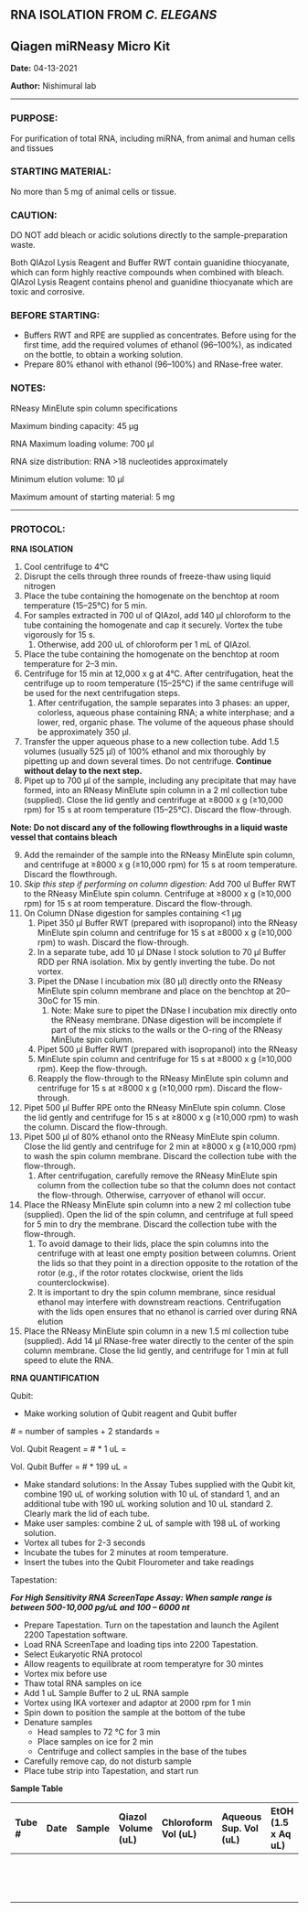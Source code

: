 ## RNA ISOLATION FROM *C. ELEGANS*

## Qiagen miRNeasy Micro Kit

**Date:** 04-13-2021

**Author:** Nishimural lab

---

### PURPOSE:

For purification of total RNA, including miRNA, from animal and human cells and tissues

### STARTING MATERIAL:

No more than 5 mg of animal cells or tissue.

### CAUTION:

DO NOT add bleach or acidic solutions directly to the sample-preparation waste.

Both QIAzol Lysis Reagent and Buffer RWT contain guanidine thiocyanate, which can form highly reactive compounds when combined with bleach. QIAzol Lysis Reagent contains phenol and guanidine thiocyanate which are toxic and corrosive. 

### BEFORE STARTING:

- Buffers RWT and RPE are supplied as concentrates. Before using for the first time, add the required volumes of ethanol (96–100%), as indicated on the bottle, to obtain a working solution.
- Prepare 80% ethanol with ethanol (96–100%) and RNase-free water.

### NOTES:

RNeasy MinElute spin column specifications 

Maximum binding capacity: 45 µg 

RNA Maximum loading volume: 700 µl 

RNA size distribution: RNA >18 nucleotides approximately 

Minimum elution volume: 10 µl 

Maximum amount of starting material: 5 mg

---

### PROTOCOL:

**RNA ISOLATION**
1. Cool centrifuge to 4°C
2. Disrupt the cells through three rounds of freeze-thaw using liquid nitrogen
3. Place the tube containing the homogenate on the benchtop at room temperature (15–25°C) for 5 min.
4. For samples extracted in 700 ul of QIAzol, add 140 µl chloroform to the tube containing the homogenate and cap it securely. Vortex the tube vigorously for 15 s. 
   1. Otherwise, add 200 uL of chloroform per 1 mL of QIAzol.
5. Place the tube containing the homogenate on the benchtop at room temperature for 2–3 min.
6. Centrifuge for 15 min at 12,000 x g at 4°C. After centrifugation, heat the centrifuge up to room temperature (15–25°C) if the same centrifuge will be used for the next centrifugation steps.
   1. After centrifugation, the sample separates into 3 phases: an upper, colorless, aqueous phase containing RNA; a white interphase; and a lower, red, organic phase. The volume of the aqueous phase should be approximately 350 µl.
7. Transfer the upper aqueous phase to a new collection tube. Add 1.5 volumes (usually 525 µl) of 100% ethanol and mix thoroughly by pipetting up and down several times. Do not centrifuge. **Continue without delay to the next step.**
8. Pipet up to 700 µl of the sample, including any precipitate that may have formed, into an RNeasy MinElute spin column in a 2 ml collection tube (supplied). Close the lid gently and centrifuge at ≥8000 x g (≥10,000 rpm) for 15 s at room temperature (15–25°C). Discard the flow-through.

**Note: Do not discard any of the following flowthroughs in a liquid waste vessel that contains bleach**

9. Add the remainder of the sample into the RNeasy MinElute spin column, and centrifuge at ≥8000 x g (≥10,000 rpm) for 15 s at room temperature. Discard the flowthrough.
10. *Skip this step if performing on column digestion:* Add 700 ul Buffer RWT to the RNeasy MinElute spin column. Centrifuge at ≥8000 x g (≥10,000 rpm) for 15 s at room temperature. Discard the flow-through.
11. On Column DNase digestion for samples containing <1 μg
      1. Pipet 350 μl Buffer RWT (prepared with isopropanol) into the RNeasy MinElute spin column and centrifuge for 15 s at ≥8000 x g (≥10,000 rpm) to wash. Discard the flow-through.
      1. In a separate tube, add 10 μl DNase I stock solution to 70 μl Buffer RDD per RNA isolation. Mix by gently inverting the tube. Do not vortex.
      1. Pipet the DNase I incubation mix (80 μl) directly onto the RNeasy MinElute spin column membrane and place on the benchtop at 20– 30oC for 15 min.
         1. Note: Make sure to pipet the DNase I incubation mix directly onto the RNeasy membrane. DNase digestion will be incomplete if part of the mix sticks to the walls or the O-ring of the RNeasy MinElute spin column.
      1. Pipet 500 μl Buffer RWT (prepared with isopropanol) into the RNeasy
      1. MinElute spin column and centrifuge for 15 s at ≥8000 x g (≥10,000 rpm). Keep the flow-through.
      1. Reapply the flow-through to the RNeasy MinElute spin column and centrifuge for 15 s at ≥8000 x g (≥10,000 rpm). Discard the flow-through.
12. Pipet 500 µl Buffer RPE onto the RNeasy MinElute spin column. Close the lid gently and centrifuge for 15 s at ≥8000 x g (≥10,000 rpm) to wash the column. Discard the flow-through.
13. Pipet 500 µl of 80% ethanol onto the RNeasy MinElute spin column. Close the lid gently and centrifuge for 2 min at ≥8000 x g (≥10,000 rpm) to wash the spin column membrane. Discard the collection tube with the flow-through.
      1. After centrifugation, carefully remove the RNeasy MinElute spin column from the collection tube so that the column does not contact the flow-through. Otherwise, carryover of ethanol will occur.
14. Place the RNeasy MinElute spin column into a new 2 ml collection tube (supplied). Open the lid of the spin column, and centrifuge at full speed for 5 min to dry the membrane. Discard the collection tube with the flow-through.
      1. To avoid damage to their lids, place the spin columns into the centrifuge with at least one empty position between columns. Orient the lids so that they point in a direction opposite to the rotation of the rotor (e.g., if the rotor rotates clockwise, orient the lids counterclockwise).
      1. It is important to dry the spin column membrane, since residual ethanol may interfere with downstream reactions. Centrifugation with the lids open ensures that no ethanol is carried over during RNA elution
15. Place the RNeasy MinElute spin column in a new 1.5 ml collection tube (supplied). Add 14 µl RNase-free water directly to the center of the spin column membrane. Close the lid gently, and centrifuge for 1 min at full speed to elute the RNA.

**RNA QUANTIFICATION**

Qubit:
- Make working solution of Qubit reagent and Qubit buffer

\# = number of samples + 2 standards = 

Vol. Qubit Reagent = # \* 1 uL = 

Vol. Qubit Buffer = # \* 199 uL = 

- Make standard solutions: In the Assay Tubes supplied with the Qubit kit, combine 190 uL of working solution with 10 uL of standard 1, and an additional tube with 190 uL working solution and 10 uL standard 2. Clearly mark the lid of each tube.
- Make user samples: combine 2 uL of sample with 198 uL of working solution.
- Vortex all tubes for 2-3 seconds
- Incubate the tubes for 2 minutes at room temperature.
- Insert the tubes into the Qubit Flourometer and take readings

Tapestation:

***For High Sensitivity RNA ScreenTape Assay: When sample range is between 500-10,000 pg/uL and 100 – 6000 nt***

- Prepare Tapestation. Turn on the tapestation and launch the Agilent 2200 Tapestation software.
- Load RNA ScreenTape and loading tips into 2200 Tapestation.
- Select Eukaryotic RNA protocol
- Allow reagents to equilibrate at room temperatyre for 30 mintes
- Vortex mix before use
- Thaw total RNA samples on ice
- Add 1 uL Sample Buffer to 2 uL RNA sample
- Vortex using IKA vortexer and adaptor at 2000 rpm for 1 min
- Spin down to position the sample at the bottom of the tube
- Denature samples
  - Head samples to 72 °C for 3 min
  - Place samples on ice for 2 min
  - Centrifuge and collect samples in the base of the tubes
- Carefully remove cap, do not disturb sample
- Place tube strip into Tapestation, and start run


**Sample Table**

|Tube #|Date|Sample|Qiazol Volume (uL)|Chloroform Vol (uL)|Aqueous Sup. Vol (uL) |EtOH (1.5 x Aq uL)|Qubit (ng/uL)|Tapestation (ng/uL)|
| :- | :- | :- | :- | :- | :- | :- | :- | :- |
||||||||||
||||||||||
||||||||||
||||||||||
||||||||||
||||||||||
||||||||||
||||||||||
||||||||||
||||||||||
||||||||||
||||||||||
||||||||||
||||||||||

